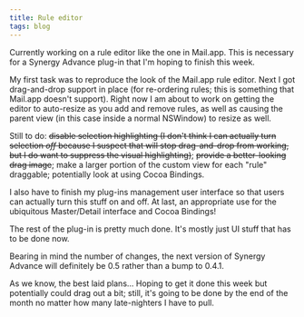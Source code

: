 ```yaml
---
title: Rule editor
tags: blog
---
```


Currently working on a rule editor like the one in Mail.app. This is necessary for a Synergy Advance plug-in that I'm hoping to finish this week.

My first task was to reproduce the look of the Mail.app rule editor. Next I got drag-and-drop support in place (for re-ordering rules; this is something that Mail.app doesn't support). Right now I am about to work on getting the editor to auto-resize as you add and remove rules, as well as causing the parent view (in this case inside a normal NSWindow) to resize as well.

Still to do: ~~disable selection highlighting (I don't think I can actually turn selection _off_ because I suspect that will stop drag-and-drop from working, but I do want to suppress the visual highlighting)~~; ~~provide a better-looking drag image~~; make a larger portion of the custom view for each "rule" draggable; potentially look at using Cocoa Bindings.

I also have to finish my plug-ins management user interface so that users can actually turn this stuff on and off. At last, an appropriate use for the ubiquitous Master/Detail interface and Cocoa Bindings!

The rest of the plug-in is pretty much done. It's mostly just UI stuff that has to be done now.

Bearing in mind the number of changes, the next version of Synergy Advance will definitely be 0.5 rather than a bump to 0.4.1.

As we know, the best laid plans... Hoping to get it done this week but potentially could drag out a bit; still, it's going to be done by the end of the month no matter how many late-nighters I have to pull.
